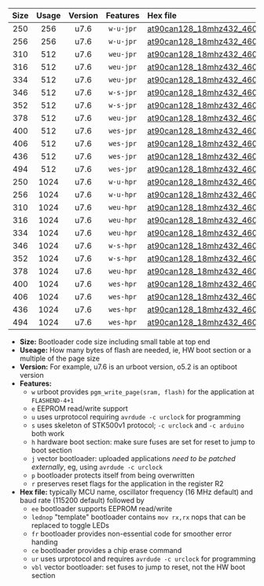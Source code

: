 |Size|Usage|Version|Features|Hex file|
|:-:|:-:|:-:|:-:|:--|
|250|256|u7.6|`w-u-jpr`|[at90can128_18mhz432_460800bps_ur_vbl.hex](https://raw.githubusercontent.com/stefanrueger/urboot/main//at90can128_18mhz432_460800bps_ur_vbl.hex)|
|256|256|u7.6|`w-u-jpr`|[at90can128_18mhz432_460800bps_lednop_ur_vbl.hex](https://raw.githubusercontent.com/stefanrueger/urboot/main//at90can128_18mhz432_460800bps_lednop_ur_vbl.hex)|
|310|512|u7.6|`weu-jpr`|[at90can128_18mhz432_460800bps_ee_ur_vbl.hex](https://raw.githubusercontent.com/stefanrueger/urboot/main//at90can128_18mhz432_460800bps_ee_ur_vbl.hex)|
|316|512|u7.6|`weu-jpr`|[at90can128_18mhz432_460800bps_ee_lednop_ur_vbl.hex](https://raw.githubusercontent.com/stefanrueger/urboot/main//at90can128_18mhz432_460800bps_ee_lednop_ur_vbl.hex)|
|334|512|u7.6|`weu-jpr`|[at90can128_18mhz432_460800bps_ee_lednop_fr_ur_vbl.hex](https://raw.githubusercontent.com/stefanrueger/urboot/main//at90can128_18mhz432_460800bps_ee_lednop_fr_ur_vbl.hex)|
|346|512|u7.6|`w-s-jpr`|[at90can128_18mhz432_460800bps_vbl.hex](https://raw.githubusercontent.com/stefanrueger/urboot/main//at90can128_18mhz432_460800bps_vbl.hex)|
|352|512|u7.6|`w-s-jpr`|[at90can128_18mhz432_460800bps_lednop_vbl.hex](https://raw.githubusercontent.com/stefanrueger/urboot/main//at90can128_18mhz432_460800bps_lednop_vbl.hex)|
|378|512|u7.6|`weu-jpr`|[at90can128_18mhz432_460800bps_ee_lednop_fr_ce_ur_vbl.hex](https://raw.githubusercontent.com/stefanrueger/urboot/main//at90can128_18mhz432_460800bps_ee_lednop_fr_ce_ur_vbl.hex)|
|400|512|u7.6|`wes-jpr`|[at90can128_18mhz432_460800bps_ee_vbl.hex](https://raw.githubusercontent.com/stefanrueger/urboot/main//at90can128_18mhz432_460800bps_ee_vbl.hex)|
|406|512|u7.6|`wes-jpr`|[at90can128_18mhz432_460800bps_ee_lednop_vbl.hex](https://raw.githubusercontent.com/stefanrueger/urboot/main//at90can128_18mhz432_460800bps_ee_lednop_vbl.hex)|
|436|512|u7.6|`wes-jpr`|[at90can128_18mhz432_460800bps_ee_lednop_fr_vbl.hex](https://raw.githubusercontent.com/stefanrueger/urboot/main//at90can128_18mhz432_460800bps_ee_lednop_fr_vbl.hex)|
|494|512|u7.6|`wes-jpr`|[at90can128_18mhz432_460800bps_ee_lednop_fr_ce_vbl.hex](https://raw.githubusercontent.com/stefanrueger/urboot/main//at90can128_18mhz432_460800bps_ee_lednop_fr_ce_vbl.hex)|
|250|1024|u7.6|`w-u-hpr`|[at90can128_18mhz432_460800bps_ur.hex](https://raw.githubusercontent.com/stefanrueger/urboot/main//at90can128_18mhz432_460800bps_ur.hex)|
|256|1024|u7.6|`w-u-hpr`|[at90can128_18mhz432_460800bps_lednop_ur.hex](https://raw.githubusercontent.com/stefanrueger/urboot/main//at90can128_18mhz432_460800bps_lednop_ur.hex)|
|310|1024|u7.6|`weu-hpr`|[at90can128_18mhz432_460800bps_ee_ur.hex](https://raw.githubusercontent.com/stefanrueger/urboot/main//at90can128_18mhz432_460800bps_ee_ur.hex)|
|316|1024|u7.6|`weu-hpr`|[at90can128_18mhz432_460800bps_ee_lednop_ur.hex](https://raw.githubusercontent.com/stefanrueger/urboot/main//at90can128_18mhz432_460800bps_ee_lednop_ur.hex)|
|334|1024|u7.6|`weu-hpr`|[at90can128_18mhz432_460800bps_ee_lednop_fr_ur.hex](https://raw.githubusercontent.com/stefanrueger/urboot/main//at90can128_18mhz432_460800bps_ee_lednop_fr_ur.hex)|
|346|1024|u7.6|`w-s-hpr`|[at90can128_18mhz432_460800bps.hex](https://raw.githubusercontent.com/stefanrueger/urboot/main//at90can128_18mhz432_460800bps.hex)|
|352|1024|u7.6|`w-s-hpr`|[at90can128_18mhz432_460800bps_lednop.hex](https://raw.githubusercontent.com/stefanrueger/urboot/main//at90can128_18mhz432_460800bps_lednop.hex)|
|378|1024|u7.6|`weu-hpr`|[at90can128_18mhz432_460800bps_ee_lednop_fr_ce_ur.hex](https://raw.githubusercontent.com/stefanrueger/urboot/main//at90can128_18mhz432_460800bps_ee_lednop_fr_ce_ur.hex)|
|400|1024|u7.6|`wes-hpr`|[at90can128_18mhz432_460800bps_ee.hex](https://raw.githubusercontent.com/stefanrueger/urboot/main//at90can128_18mhz432_460800bps_ee.hex)|
|406|1024|u7.6|`wes-hpr`|[at90can128_18mhz432_460800bps_ee_lednop.hex](https://raw.githubusercontent.com/stefanrueger/urboot/main//at90can128_18mhz432_460800bps_ee_lednop.hex)|
|436|1024|u7.6|`wes-hpr`|[at90can128_18mhz432_460800bps_ee_lednop_fr.hex](https://raw.githubusercontent.com/stefanrueger/urboot/main//at90can128_18mhz432_460800bps_ee_lednop_fr.hex)|
|494|1024|u7.6|`wes-hpr`|[at90can128_18mhz432_460800bps_ee_lednop_fr_ce.hex](https://raw.githubusercontent.com/stefanrueger/urboot/main//at90can128_18mhz432_460800bps_ee_lednop_fr_ce.hex)|

- **Size:** Bootloader code size including small table at top end
- **Useage:** How many bytes of flash are needed, ie, HW boot section or a multiple of the page size
- **Version:** For example, u7.6 is an urboot version, o5.2 is an optiboot version
- **Features:**
  + `w` urboot provides `pgm_write_page(sram, flash)` for the application at `FLASHEND-4+1`
  + `e` EEPROM read/write support
  + `u` uses urprotocol requiring `avrdude -c urclock` for programming
  + `s` uses skeleton of STK500v1 protocol; `-c urclock` and `-c arduino` both work
  + `h` hardware boot section: make sure fuses are set for reset to jump to boot section
  + `j` vector bootloader: uploaded applications *need to be patched externally*, eg, using `avrdude -c urclock`
  + `p` bootloader protects itself from being overwritten
  + `r` preserves reset flags for the application in the register R2
- **Hex file:** typically MCU name, oscillator frequency (16 MHz default) and baud rate (115200 default) followed by
  + `ee` bootloader supports EEPROM read/write
  + `lednop` "template" bootloader contains `mov rx,rx` nops that can be replaced to toggle LEDs
  + `fr` bootloader provides non-essential code for smoother error handing
  + `ce` bootloader provides a chip erase command
  + `ur` uses urprotocol and requires `avrdude -c urclock` for programming
  + `vbl` vector bootloader: set fuses to jump to reset, not the HW boot section
